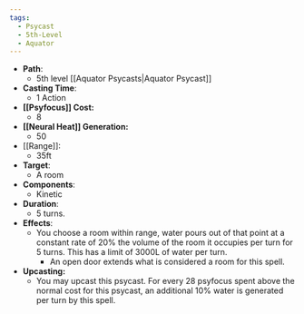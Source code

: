 ```yaml
---
tags:
  - Psycast
  - 5th-Level
  - Aquator
---
```

- **Path**:
	- 5th level [[Aquator Psycasts|Aquator Psycast]]
- **Casting Time**:
	- 1 Action
- **[[Psyfocus]] Cost:**
	- 8
- **[[Neural Heat]] Generation:**
	- 50
- [[Range]]:
	- 35ft
- **Target**:
	- A room
- **Components**:
	- Kinetic
- **Duration**:
	- 5 turns.
- **Effects**:
	- You choose a room within range, water pours out of that point at a constant rate of 20% the volume of the room it occupies per turn for 5 turns. This has a limit of 3000L of water per turn. 
		- An open door extends what is considered a room for this spell.
- **Upcasting:**
	- You may upcast this psycast. For every 28 psyfocus spent above the normal cost for this psycast, an additional 10% water is generated per turn by this spell.
